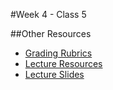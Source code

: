 #Week 4 - Class 5

##Other Resources
* [Grading Rubrics](../../Resources/)
* [Lecture Resources](lecture/)
* [Lecture Slides]()